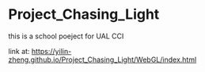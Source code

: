 # Project_Chasing_Light
 this is a school poeject for UAL CCI


link at: https://yilin-zheng.github.io/Project_Chasing_Light/WebGL/index.html
